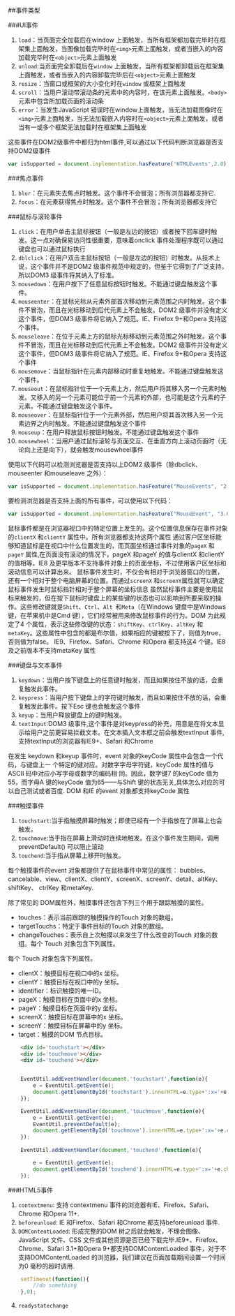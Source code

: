 ##事件类型

###UI事件

1. `load`：当页面完全加载后在window 上面触发，当所有框架都加载完毕时在框架集上面触发，当图像加载完毕时在`<img>`元素上面触发，或者当嵌入的内容加载完毕时在`<object>`元素上面触发  
2. `unload`:当页面完全卸载后在`window` 上面触发，当所有框架都卸载后在框架集上面触发，或者当嵌入的内容卸载完毕后在`<object>`元素上面触发
3. `resize`：当窗口或框架的大小变化时在`window` 或框架上面触发  
4. `scroll`：当用户滚动带滚动条的元素中的内容时，在该元素上面触发。`<body>`元素中包含所加载页面的滚动条
5. `error`：当发生JavaScript 错误时在window上面触发，当无法加载图像时在`<img>`元素上面触发，当无法加载嵌入内容时在`<object>`元素上面触发，或者当有一或多个框架无法加载时在框架集上面触发

这些事件在DOM2级事件中都归为html事件,可以通过以下代码判断浏览器是否支持DOM2级事件

```javascript
var isSupported = document.implementation.hasFeature('HTMLEvents',2.0);
```

###焦点事件

1. `blur`：在元素失去焦点时触发。这个事件不会冒泡；所有浏览器都支持它.
2. `focus`：在元素获得焦点时触发。这个事件不会冒泡；所有浏览器都支持它

###鼠标与滚轮事件

1. `click`：在用户单击主鼠标按钮（一般是左边的按钮）或者按下回车键时触发。这一点对确保易访问性很重要，意味着onclick 事件处理程序既可以通过键盘也可以通过鼠标执行
2. `dblclick`：在用户双击主鼠标按钮（一般是左边的按钮）时触发。从技术上说，这个事件并不是DOM2 级事件规范中规定的，但鉴于它得到了广泛支持，所以DOM3 级事件将其纳入了标准。
3. `mousedown`：在用户按下了任意鼠标按钮时触发。不能通过键盘触发这个事件。
4. `mouseenter`：在鼠标光标从元素外部首次移动到元素范围之内时触发。这个事件不冒泡，而且在光标移动到后代元素上不会触发。DOM2 级事件并没有定义这个事件，但DOM3 级事件将它纳入了规范。IE、Firefox 9+和Opera 支持这个事件。
5. `mouseleave`：在位于元素上方的鼠标光标移动到元素范围之外时触发。这个事件不冒泡，而且在光标移动到后代元素上不会触发。DOM2 级事件并没有定义这个事件，但DOM3 级事件将它纳入了规范。IE、Firefox 9+和Opera 支持这个事件
6. `mousemove`：当鼠标指针在元素内部移动时重复地触发。不能通过键盘触发这个事件。
7. `mouseout`：在鼠标指针位于一个元素上方，然后用户将其移入另一个元素时触发。又移入的另一个元素可能位于前一个元素的外部，也可能是这个元素的子元素。不能通过键盘触发这个事件。
8. `mouseover`：在鼠标指针位于一个元素外部，然后用户将其首次移入另一个元素边界之内时触发。不能通过键盘触发这个事件
9. `mouseup`：在用户释放鼠标按钮时触发。不能通过键盘触发这个事件
10. `mousewheel`：当用户通过鼠标滚轮与页面交互、在垂直方向上滚动页面时（无论向上还是向下），就会触发mousewheel事件

使用以下代码可以检测浏览器是否支持以上DOM2 级事件（除dbclick、mouseenter 和mouseleave 之外）：
```javascript
var isSupported = document.implementation.hasFeature("MouseEvents", "2.0");
```
要检测浏览器是否支持上面的所有事件，可以使用以下代码：
```javascript
var isSupported = document.implementation.hasFeature("MouseEvent", "3.0")
```

鼠标事件都是在浏览器视口中的特定位置上发生的。这个位置信息保存在事件对象的`clientX` 和`clientY` 属性中。所有浏览器都支持这两个属性
通过客户区坐标能够知道鼠标是在视口中什么位置发生的，而页面坐标通过事件对象的`pageX` 和`pageY` 属性,在页面没有滚动的情况下，pageX 和pageY 的值与clientX 和clientY 的值相等。IE8 及更早版本不支持事件对象上的页面坐标，不过使用客户区坐标和滚动信息可以计算出来。
鼠标事件发生时，不仅会有相对于浏览器窗口的位置，还有一个相对于整个电脑屏幕的位置。而通过`screenX` 和`screenY`属性就可以确定鼠标事件发生时鼠标指针相对于整个屏幕的坐标信息
虽然鼠标事件主要是使用鼠标来触发的，但在按下鼠标时键盘上的某些键的状态也可以影响到所要采取的操作。这些修改键就是`Shift`、`Ctrl`、`Alt `和`Meta`（在Windows 键盘中是Windows 键，在苹果机中是Cmd 键），它们经常被用来修改鼠标事件的行为。DOM 为此规定了4 个属性，表示这些修改键的状态：`shiftKey`、`ctrlKey`、`altKey` 和`metaKey`。这些属性中包含的都是布尔值，如果相应的键被按下了，则值为true，否则值为false。
IE9、Firefox、Safari、Chrome 和Opera 都支持这4 个键。IE8 及之前版本不支持metaKey 属性

###键盘与文本事件

1. `keydown`：当用户按下键盘上的任意键时触发，而且如果按住不放的话，会重复触发此事件。
2. `keypress`：当用户按下键盘上的字符键时触发，而且如果按住不放的话，会重复触发此事件。按下Esc 键也会触发这个事件
1. `keyup`：当用户释放键盘上的键时触发。
1. `textInput`:DOM3 级事件,这个事件是对keypress的补充，用意是在将文本显示给用户之前更容易拦截文本。在文本插入文本框之前会触发textInput 事件,支持textInput的浏览器有IE9+、Safari 和Chrome

在发生 keydown 和keyup 事件时，event 对象的keyCode 属性中会包含一个代码，与键盘上一
个特定的键对应。对数字字母字符键，keyCode 属性的值与ASCII 码中对应小写字母或数字的编码相
同。因此，数字键7 的keyCode 值为55，而字母A 键的keyCode 值为65——与Shift 键的状态无关,具体怎么对应的可以自己测试或者百度.
DOM 和IE 的event 对象都支持keyCode 属性

###触摸事件

1. `touchstart`:当手指触摸屏幕时触发；即使已经有一个手指放在了屏幕上也会触发。
2. `touchmove`:当手指在屏幕上滑动时连续地触发。在这个事件发生期间，调用preventDefault()
可以阻止滚动
3. `touchend`:当手指从屏幕上移开时触发。

每个触摸事件的event 对象都提供了在鼠标事件中常见的属性：
bubbles、cancelable、view、clientX、clientY、screenX、screenY、detail、altKey、shiftKey、
ctrlKey 和metaKey.  

除了常见的 DOM属性外，触摸事件还包含下列三个用于跟踪触摸的属性。

+ touches：表示当前跟踪的触摸操作的Touch 对象的数组。
+ targetTouchs：特定于事件目标的Touch 对象的数组。
+ changeTouches：表示自上次触摸以来发生了什么改变的Touch 对象的数组。每个 Touch 对象包含下列属性。

每个 Touch 对象包含下列属性。

+ clientX：触摸目标在视口中的x 坐标。
+ clientY：触摸目标在视口中的y 坐标。
+ identifier：标识触摸的唯一ID。
+ pageX：触摸目标在页面中的x 坐标。
+ pageY：触摸目标在页面中的y 坐标。
+ screenX：触摸目标在屏幕中的x 坐标。
+ screenY：触摸目标在屏幕中的y 坐标。
+ target：触摸的DOM 节点目标。

```html
    <div id='touchstart'></div>
    <div id='touchmove'></div>
    <div id='touchend'></div>
```

```javascript

    EventUtil.addEventHandler(document,'touchstart',function(e){
        e = EventUtil.getEvent(e);
        document.getElementById('touchstart').innerHTML=e.type+':x='+e.changedTouches[0].clientX+',y='+e.changedTouches[0].clientY;
    });

    EventUtil.addEventHandler(document,'touchmove',function(e){
        e = EventUtil.getEvent(e);
        EventUtil.preventDefault(e);
        document.getElementById('touchmove').innerHTML=e.type+':x='+e.changedTouches[0].clientX+',y='+e.changedTouches[0].clientY;
    });
    
    EventUtil.addEventHandler(document,'touchend',function(e){

        e = EventUtil.getEvent(e);
        document.getElementById('touchend').innerHTML=e.type+':x='+e.changedTouches[0].clientX+',y='+e.changedTouches[0].clientY;
    });

```

###HTML5事件

1. `contextmenu`: 支持 contextmenu 事件的浏览器有IE、Firefox、Safari、Chrome 和Opera 11+.
2. `beforeunload`: IE 和Firefox、Safari 和Chrome 都支持beforeunload 事件.
3. `DOMContentLoaded`: 形成完整的DOM 树之后就会触发，不理会图像、JavaScript 文件、CSS 文件或其他资源是否已经下载完毕.IE9+、Firefox、Chrome、Safari 3.1+和Opera 9+都支持DOMContentLoaded 事件，对于不支持DOMContentLoaded 的浏览器，我们建议在页面加载期间设置一个时间为0 毫秒的超时调用.
```javascript
	setTimeout(function(){
		//do something
	},0);
```
4. `readystatechange`




